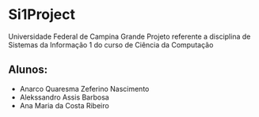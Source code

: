 # Si1Project

Universidade Federal de Campina Grande
Projeto referente a disciplina de Sistemas da Informação 1 do curso de Ciência da Computação 

## Alunos: 
- Anarco Quaresma Zeferino Nascimento
- Alekssandro Assis Barbosa
- Ana Maria da Costa Ribeiro
